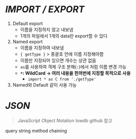 # *__IMPORT / EXPORT__*
1. Default export
    - 이름을 지정하지 않고 내보냄
    - 1개의 파일에서 1개의 data만 export할 수 있다
1. Named export
    - 이름을 지정하여 내보냄
    - ` { getType } ` > 중괄호 안에 이름 지정해야함
    - 이름만 지정되어 있으면 개수는 상관 없음
    - ` as `를 사용하여 객체 구조 분해(`:`)에서 처럼 이름 변경 가능
    - __`*`: WildCard -> 여러 내용을 한꺼번에 지정할 목적으로 사용__
        - ` import * as C from './getType' `
1. Named와 Default 같이 사용 가능

# *__JSON__*
> *J*ava*S*cript *O*bject *N*otation
>lowdb github 참고

query string
method chaining